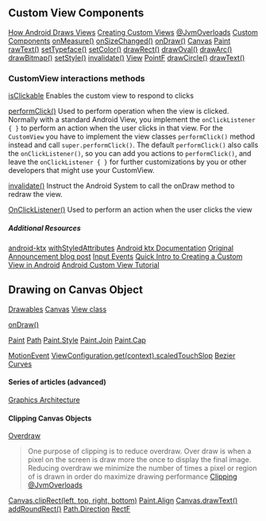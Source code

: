 ## Custom View Components

[How Android Draws Views](https://developer.android.com/guide/topics/ui/how-android-draws.html)
[Creating Custom Views](https://developer.android.com/training/custom-views/index.html)
[@JvmOverloads](https://kotlinlang.org/api/latest/jvm/stdlib/kotlin.jvm/-jvm-overloads/index.html)
[Custom Components](https://developer.android.com/guide/topics/ui/custom-components.html#compound)
[onMeasure()](https://developer.android.com/reference/android/view/View.html#onMeasure%28int,%20int%29)
[onSizeChanged()](https://developer.android.com/reference/android/view/View.html#onSizeChanged%28int,%20int,%20int,%20int%29)
[onDraw()](https://developer.android.com/reference/android/view/View.html#onDraw%28android.graphics.Canvas%29)
[Canvas](https://developer.android.com/reference/android/graphics/Canvas.html)
[Paint](https://developer.android.com/reference/android/graphics/Paint.html)
[rawText()](https://developer.android.com/reference/android/graphics/Canvas.html#drawText%28char[],%20int,%20int,%20float,%20float,%20android.graphics.Paint%29)
[setTypeface()](https://developer.android.com/reference/android/graphics/Paint.html#setTypeface%28android.graphics.Typeface%29)
[setColor()](https://developer.android.com/reference/android/graphics/Paint.html#setColor%28int%29)
[drawRect()](https://developer.android.com/reference/android/graphics/Canvas.html#drawRect%28android.graphics.Rect,%20android.graphics.Paint%29)
[drawOval()](https://developer.android.com/reference/android/graphics/Canvas.html#drawOval%28android.graphics.RectF,%20android.graphics.Paint%29)
[drawArc()](https://developer.android.com/reference/android/graphics/Canvas.html#drawArc%28android.graphics.RectF,%20float,%20float,%20boolean,%20android.graphics.Paint%29)
[drawBitmap()](https://developer.android.com/reference/android/graphics/Canvas.html#drawBitmap%28android.graphics.Bitmap,%20android.graphics.Matrix,%20android.graphics.Paint%29)
[setStyle()](https://developer.android.com/reference/android/graphics/Paint.html#setStyle%28android.graphics.Paint.Style%29)
[invalidate()](https://developer.android.com/reference/android/view/View.html#invalidate%28%29)
[View](https://developer.android.com/reference/android/view/View.html)
[PointF](https://developer.android.com/reference/android/graphics/PointF)
[drawCircle()](https://developer.android.com/reference/android/graphics/Canvas.html#drawCircle%28float,%20float,%20float,%20android.graphics.Paint%29)
[drawText()](https://developer.android.com/reference/android/graphics/Canvas.html#drawText%28java.lang.String,%20int,%20int,%20float,%20float,%20android.graphics.Paint%29)


### CustomView interactions methods

[isClickable](https://developer.android.com/reference/android/view/View.html#isClickable%28%29)
Enables the custom view to respond to clicks

[performClick()](https://developer.android.com/reference/android/view/View#performClick%28%29)
Used to perform operation when the view is clicked.
Normally with a standard Android View, you implement the `onClickListener { }` to perform an action 
when the user clicks in that view. For the `CustomView` you have to implement the view classes 
`performClick()` method instead and call `super.performClick()`.
The default `performClick()` also calls the `onClickListener()`, so you can add you actions to 
`performClick()`, and leave the `onClickListener { }` for further customizations by you or other 
developers that might use your CustomView.

[invalidate()](https://developer.android.com/reference/android/view/View.html#invalidate%28%29)
Instruct the Android System to call the onDraw method to redraw the view.

[OnClickListener()](https://developer.android.com/reference/android/view/View.OnClickListener.html)
Used to perform an action when the user clicks the view

##### Additional Resources
[android-ktx](https://android.github.io/android-ktx/core-ktx/index.html)
[withStyledAttributes](https://android.github.io/android-ktx/core-ktx/androidx.content/android.content.-context/index.html)
[Android ktx Documentation](https://developer.android.com/kotlin/ktx)
[Original Announcement blog post](https://android-developers.googleblog.com/2018/02/introducing-android-ktx-even-sweeter.html)
[Input Events](https://developer.android.com/guide/topics/ui/ui-events.html)
[Quick Intro to Creating a Custom View in Android](https://youtu.be/ktbYUrlN_Ws)
[Android Custom View Tutorial](https://youtu.be/sb9OEl4k9Dk)


## Drawing on Canvas Object

[Drawables](https://developer.android.com/guide/topics/graphics/drawables)
[Canvas](https://developer.android.com/reference/android/graphics/Canvas.html)
[View class](https://developer.android.com/reference/android/view/View.html)

[onDraw()](https://developer.android.com/reference/android/view/View.html#onDraw%28android.graphics.Canvas%29)


[Paint](https://developer.android.com/reference/android/graphics/Paint)
[Path](https://developer.android.com/reference/kotlin/android/graphics/Path.html)
[Paint.Style](https://developer.android.com/reference/android/graphics/Paint.Style.html)
[Paint.Join](https://developer.android.com/reference/android/graphics/Paint.Join.html)
[Paint.Cap](https://developer.android.com/reference/android/graphics/Paint.Cap.html)

[MotionEvent](https://developer.android.com/reference/kotlin/android/view/MotionEvent.html)
[ViewConfiguration.get(context).scaledTouchSlop](https://developer.android.com/reference/kotlin/android/view/ViewConfiguration.html#getScaledTouchSlop%28%29)
[Bezier Curves](https://en.wikipedia.org/wiki/B%C3%A9zier_curve)

#### Series of articles (advanced)

[Graphics Architecture](https://source.android.com/devices/graphics/)

#### Clipping Canvas Objects

[Overdraw](https://developer.android.com/topic/performance/rendering/overdraw.html)

> One purpose of clipping is to reduce overdraw. Over draw is when a pixel on the screen is draw 
> more the once to display the final image.
> Reducing overdraw we minimize the number of times a pixel or region of is drawn in order 
> do maximize drawing performance
[Clipping](https://en.wikipedia.org/wiki/Clipping_%28computer_graphics%29)
[@JvmOverloads](https://kotlinlang.org/api/latest/jvm/stdlib/kotlin.jvm/-jvm-overloads/index.html)

[Canvas.clipRect(left, top, right, bottom)](https://developer.android.com/reference/android/graphics/Canvas.html)
[Paint.Align](https://developer.android.com/reference/android/graphics/Paint.Align.html)
[Canvas.drawText()](https://developer.android.com/reference/kotlin/android/graphics/Canvas.html#drawtext_1)
[addRoundRect()](https://developer.android.com/reference/kotlin/android/graphics/Path.html#addroundrect_1)
[Path.Direction](https://developer.android.com/reference/android/graphics/Path.Direction)
[RectF](https://developer.android.com/reference/kotlin/android/graphics/RectF.html)
